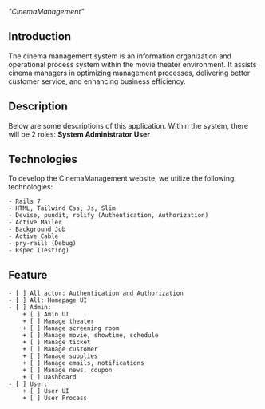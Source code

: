 _"CinemaManagement"_

## Introduction

The cinema management system is an information organization and operational process system within the movie theater environment. It assists cinema managers in optimizing management processes, delivering better customer service, and enhancing business efficiency.

## Description

Below are some descriptions of this application.
Within the system, there will be 2 roles:
**System Administrator**
**User**

## Technologies

To develop the CinemaManagement website, we utilize the following technologies:

    - Rails 7
    - HTML, Tailwind Css, Js, Slim
    - Devise, pundit, rolify (Authentication, Authorization)
    - Active Mailer
    - Background Job
    - Active Cable
    - pry-rails (Debug)
    - Rspec (Testing)

## Feature

    - [ ] All actor: Authentication and Authorization
    - [ ] All: Homepage UI
    - [ ] Admin:
        + [ ] Amin UI
        + [ ] Manage theater
        + [ ] Manage screening room
        + [ ] Manage movie, showtime, schedule
        + [ ] Manage ticket
        + [ ] Manage customer
        + [ ] Manage supplies
        + [ ] Manage emails, notifications
        + [ ] Manage news, coupon
        + [ ] Dashboard
    - [ ] User:
        + [ ] User UI
        + [ ] User Process
